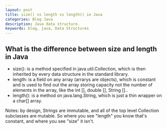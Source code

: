 ```yaml
---
layout: post
title: size() vs length vs length() in Java
categories: Blog Java
description: Java data structure. 
keywords: blog, java, Data Structures
---
```


## What is the difference between size and length in Java

- size(): is a method specified in java.util.Collection, which is then inherited by every data structure in the standard library.
- length: is a field on any array (arrarys are objects), which is constant and is used to find out the array storing capacity not the number of  elements in the array, like the int [], double [], String []..
- length(): is a method on java.lang.String, which is just a thin wrapper on a char[] array.

Notes: by design, Strings are immutable, and all of the top level Collection subclasses are mutable. So where you see "length" you know that's constant, and where you see "size" it isn't.
